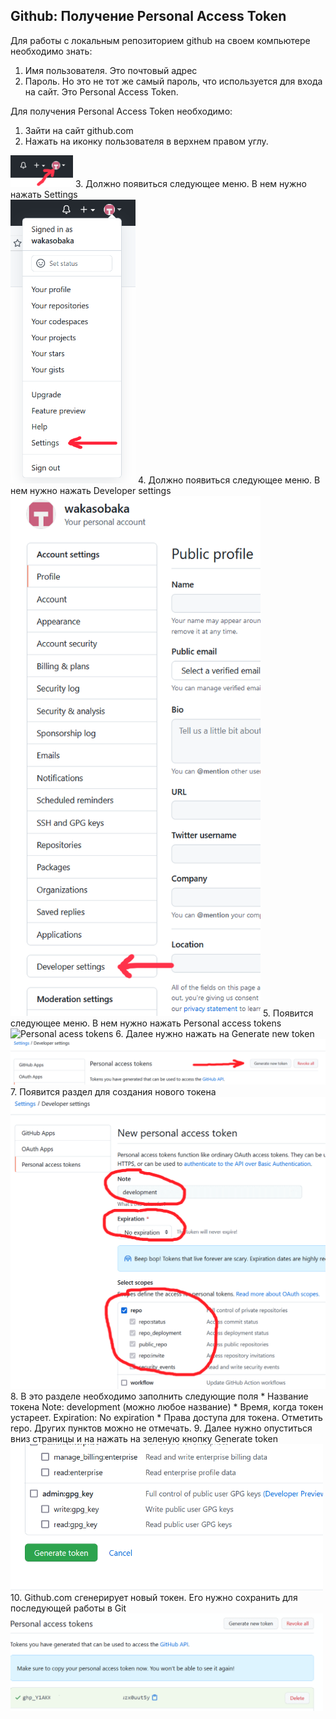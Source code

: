 ## Github: Получение Personal Access Token

Для работы с локальным репозиторием github на своем компьютере необходимо знать:
1. Имя пользователя. Это почтовый адрес
2. Пароль. Но это не тот же самый пароль, что используется для входа на сайт. Это Personal Access Token.

Для получения Personal Access Token необходимо:
1. Зайти на сайт github.com
2. Нажать на иконку пользователя в верхнем правом углу. <br/>
<img src="images/token/01_press_user_icon.png" alt="User" width="100"/>
3. Должно появиться следующее меню. В нем нужно нажать Settings <br/>
<img src="images/token/02_press_settings.png" alt="Settings" width="200"/>
4. Должно появиться следующее меню. В нем нужно нажать Developer settings <br/>
<img src="images/token/03_press_developer_settings.png" alt="Developer settings" width="400"/>
5. Появится следующее меню. В нем нужно нажать Personal access tokens
<img src="images/token/04_press_tokens.png" alt="Personal acess tokens" width="400"/>
6. Далее нужно нажать на Generate new token
<img src="images/token/05_press_generate_new_token.png" alt="Generate new token" width="600"/>
7. Появится раздел для создания нового токена
<img src="images/token/06_new_token_creation.png" alt="New token creation" width="600"/>
8. В это разделе необходимо заполнить следующие поля
* Название токена Note: development (можно любое название)
* Время, когда токен устареет. Expiration: No expiration
* Права доступа для токена. Отметить repo. Других пунктов можно не отмечать.
9. Далее нужно опуститься вниз страницы и на нажать на зеленую кнопку Generate token
<img src="images/token/07_press_generate_token_button.png" alt="Press generate token" width="500"/>
10. Github.com сгенерирует новый токен. Его нужно сохранить для последующей работы в Git
<img src="images/token/08_save_new_token.png" alt="New token creation" width="500"/>
